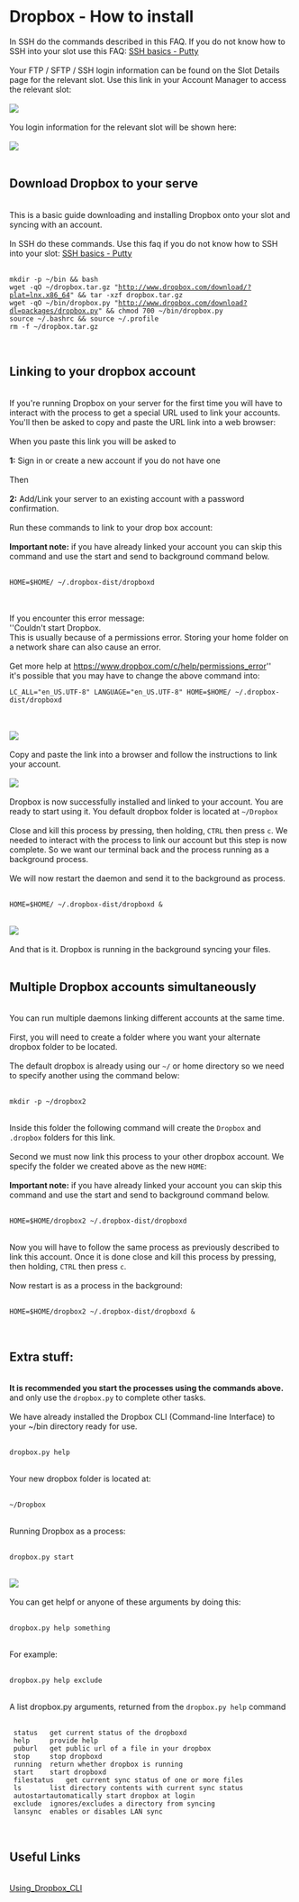 <h1>Dropbox - How to install</h1>

        
In SSH do the commands described in this FAQ. If you do not know how to SSH into your slot use this FAQ: <a href="https://www.feralhosting.com/faq/view?question=12">SSH basics - Putty</a><br>
<br>
Your FTP &#x2F; SFTP &#x2F; SSH login information can be found on the Slot Details page for the relevant slot. Use this link in your Account Manager to access the relevant slot:<br>
<br>
<img src="https://raw.github.com/feralhosting/feralfilehosting/master/Feral%20Wiki/0%20Generic/slot_detail_link.png"><br>
<br>
You login information for the relevant slot will be shown here:<br>
<br>
<img src="https://raw.github.com/feralhosting/feralfilehosting/master/Feral%20Wiki/0%20Generic/slot_detail_ssh.png"><br>
<br>
<h2>Download Dropbox to your serve</h2><br>
This is a basic guide downloading and installing Dropbox onto your slot and syncing with an account.<br>
<br>
In SSH do these commands. Use this faq if you do not know how to SSH into your slot: <a href="https://www.feralhosting.com/faq/view?question=12">SSH basics - Putty</a><br>
<br>
<pre><code>mkdir -p ~&#x2F;bin &amp;&amp; bash
wget -qO ~&#x2F;dropbox.tar.gz &quot;<a href="http://www.dropbox.com/download/?plat=lnx.x86_64">http:&#x2F;&#x2F;www.dropbox.com&#x2F;download&#x2F;?plat=lnx.x86_64</a>&quot; &amp;&amp; tar -xzf dropbox.tar.gz
wget -qO ~&#x2F;bin&#x2F;dropbox.py &quot;<a href="http://www.dropbox.com/download?dl=packages/dropbox.py">http:&#x2F;&#x2F;www.dropbox.com&#x2F;download?dl=packages&#x2F;dropbox.py</a>&quot; &amp;&amp; chmod 700 ~&#x2F;bin&#x2F;dropbox.py
source ~&#x2F;.bashrc &amp;&amp; source ~&#x2F;.profile
rm -f ~&#x2F;dropbox.tar.gz</code></pre><br>
<h2>Linking to your dropbox account</h2><br>
If you&#x27;re running Dropbox on your server for the first time you will have to interact with the process to get a special URL used to link your accounts. You&#x27;ll then be asked to copy and paste the URL link into a web browser:<br>
<br>
When you paste this link you will be asked to<br>
<br>
<strong>1:</strong> Sign in or create a new account if you do not have one<br>
<br>
Then<br>
<br>
<strong>2:</strong> Add&#x2F;Link your server to an existing account with a password confirmation.<br>
<br>
Run these commands to link to your drop box account:<br>
<br>
<strong>Important note:</strong> if you have already linked your account you can skip this command and use the start and send to background command below.<br>
<br>
<pre><code>HOME=$HOME&#x2F; ~&#x2F;.dropbox-dist&#x2F;dropboxd</code></pre><br>
<br>
If you encounter this error message:<br>
&#x27;&#x27;Couldn&#x27;t start Dropbox.<br>
This is usually because of a permissions error. Storing your home folder on a network share can also cause an error.<br>
<br>
Get more help at <a href="https://www.dropbox.com/c/help/permissions_error">https:&#x2F;&#x2F;www.dropbox.com&#x2F;c&#x2F;help&#x2F;permissions_error</a>&#x27;&#x27;<br>
it&#x27;s possible that you may have to change the above command into:<br>
<pre><code>LC_ALL=&quot;en_US.UTF-8&quot; LANGUAGE=&quot;en_US.UTF-8&quot; HOME=$HOME&#x2F; ~&#x2F;.dropbox-dist&#x2F;dropboxd</code></pre><br>
<br>
<img src="https://raw.github.com/feralhosting/feralfilehosting/master/Feral%20Wiki/Software/Dropbox%20-%20How%20to%20install/firstrun.png"><br>
<br>
Copy and paste the link into a browser and follow the instructions to link your account.<br>
<br>
<img src="https://raw.github.com/feralhosting/feralfilehosting/master/Feral%20Wiki/Software/Dropbox%20-%20How%20to%20install/success.png"><br>
<br>
Dropbox is now successfully installed and linked to your account. You are ready to start using it. You default dropbox folder is located at <code>~&#x2F;Dropbox</code><br>
<br>
Close and kill this process by pressing, then holding, <code>CTRL</code> then press <code>c</code>. We needed to interact with the process to link our account but this step is now complete. So we want our terminal back and the process running as a background process.<br>
<br>
We will now restart the daemon and send it to the background as process.<br>
<br>
<pre><code>HOME=$HOME&#x2F; ~&#x2F;.dropbox-dist&#x2F;dropboxd &amp;</code></pre><br>
<img src="https://raw.github.com/feralhosting/feralfilehosting/master/Feral%20Wiki/Software/Dropbox%20-%20How%20to%20install/firstinstance.png"><br>
<br>
And that is it. Dropbox is running in the background syncing your files.<br>
<br>
<h2>Multiple Dropbox accounts simultaneously</h2><br>
You can run multiple daemons linking different accounts at the same time.<br>
<br>
First, you will need to create a folder where you want your alternate dropbox folder to be located.<br>
<br>
The default dropbox is already using our <code>~&#x2F;</code> or home directory so we need to specify another using the command below:<br>
<br>
<pre><code>mkdir -p ~&#x2F;dropbox2</code></pre><br>
Inside this folder the following command will create the <code>Dropbox</code> and <code>.dropbox</code> folders for this link.<br>
<br>
Second we must now link this process to your other dropbox account. We specify the folder we created above as the new <code>HOME</code>:<br>
<br>
<strong>Important note:</strong> if you have already linked your account you can skip this command and use the start and send to background command below.<br>
<br>
<pre><code>HOME=$HOME&#x2F;dropbox2 ~&#x2F;.dropbox-dist&#x2F;dropboxd</code></pre><br>
Now you will have to follow the same process as previously described to link this account. Once it is done close and kill this process by pressing, then holding, <code>CTRL</code> then press <code>c</code>.<br>
<br>
Now restart is as a process in the background:<br>
<br>
<pre><code>HOME=$HOME&#x2F;dropbox2 ~&#x2F;.dropbox-dist&#x2F;dropboxd &amp;</code></pre><br>
<h2>Extra stuff:</h2><br>
<strong>It is recommended you start the processes using the commands above.</strong>&nbsp; and only use the <code>dropbox.py</code> to complete other tasks.<br>
<br>
We have already installed the Dropbox CLI (Command-line Interface) to your ~&#x2F;bin directory ready for use.<br>
<br>
<pre><code>dropbox.py help</code></pre><br>
Your new dropbox folder is located at:<br>
<br>
<pre><code>~&#x2F;Dropbox</code></pre><br>
Running Dropbox as a process:<br>
<br>
<pre><code>dropbox.py start</code></pre><br>
<img src="https://raw.github.com/feralhosting/feralfilehosting/master/Feral%20Wiki/Software/Dropbox%20-%20How%20to%20install/start.png"><br>
<br>
You can get helpf or anyone of these arguments by doing this:<br>
<br>
<pre><code>dropbox.py help something</code></pre><br>
For example:<br>
<br>
<pre><code>dropbox.py help exclude</code></pre><br>
A list dropbox.py arguments, returned from the <code>dropbox.py help</code> command<br>
<br>
<pre><code> status&nbsp;  get current status of the dropboxd
 help&nbsp; &nbsp;  provide help
 puburl&nbsp;  get public url of a file in your dropbox
 stop&nbsp; &nbsp;  stop dropboxd
 running&nbsp; return whether dropbox is running
 start&nbsp; &nbsp; start dropboxd
 filestatus&nbsp;  get current sync status of one or more files
 ls&nbsp; &nbsp; &nbsp;  list directory contents with current sync status
 autostartautomatically start dropbox at login
 exclude&nbsp; ignores&#x2F;excludes a directory from syncing
 lansync&nbsp; enables or disables LAN sync</code></pre><br>
<h2>Useful Links</h2><br>
<a href="http://www.dropboxwiki.com/Using_Dropbox_CLI">Using_Dropbox_CLI</a><br>
<br>
